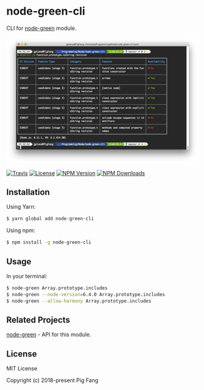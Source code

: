 # node-green-cli

CLI for [node-green](https://github.com/g-plane/node-green) module.

![](screenshot.png)

[![Travis](https://img.shields.io/travis/g-plane/node-green-cli.svg?style=flat-square)](https://travis-ci.org/g-plane/node-green-cli)
[![License](https://img.shields.io/github/license/g-plane/node-green-cli.svg?style=flat-square)](https://github.com/g-plane/node-green-cli/blob/master/LICENSE)
[![NPM Version](https://img.shields.io/npm/v/node-green-cli.svg?style=flat-square)](https://www.npmjs.com/package/node-green-cli)
[![NPM Downloads](https://img.shields.io/npm/dm/node-green-cli.svg?style=flat-square)](https://www.npmjs.com/package/node-green-cli)

## Installation

Using Yarn:

```bash
$ yarn global add node-green-cli
```

Using npm:

```bash
$ npm install -g node-green-cli
```

## Usage

In your terminal:

```bash
$ node-green Array.prototype.includes
$ node-green --node-version=6.4.0 Array.prototype.includes
$ node-green --allow-harmony Array.prototype.includes
```

## Related Projects

[node-green](https://github.com/g-plane/node-green) - API for this module.

## License

MIT License

Copyright (c) 2018-present Pig Fang
